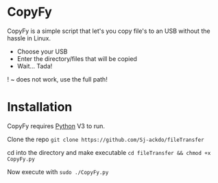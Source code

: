 # CopyFy

CopyFy is a simple script that let's you copy file's to an USB without the hassle in Linux.

- Choose your USB
- Enter the directory/files that will be copied
- Wait... Tada!

! ~ does not work, use the full path!
# Installation

CopyFy requires [Python](https://www.python.org/) V3 to run.


Clone the repo
`git clone https://github.com/Sj-ackdo/fileTransfer`

cd into the directory and make executable
`cd fileTransfer && chmod +x CopyFy.py`

Now execute with
`sudo ./CopyFy.py`
